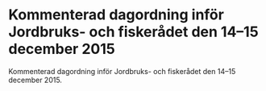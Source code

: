 # Kommenterad dagordning inför Jordbruks- och fiskerådet den 14–15 december 2015

Kommenterad dagordning inför Jordbruks- och fiskerådet den 14–15 december 2015.
